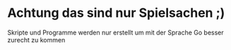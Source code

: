 # Achtung das sind nur Spielsachen ;)

Skripte und Programme werden nur erstellt um mit der
Sprache Go besser zurecht zu kommen
